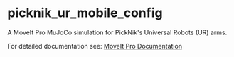 # picknik_ur_mobile_config

A MoveIt Pro MuJoCo simulation for PickNik's Universal Robots (UR) arms.

For detailed documentation see: [MoveIt Pro Documentation](https://docs.picknik.ai/)
